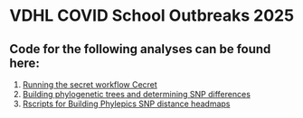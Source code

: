 # VDHL COVID School Outbreaks 2025

## Code for the following analyses can be found here:

1. [Running the secret workflow Cecret](https://github.com/limey-bean/VDHL_COVID_School_Outbreaks_2025/tree/main/Cecret_and_sequence_IDs)
2. [Building phylogenetic trees and determining SNP differences](https://github.com/limey-bean/VDHL_COVID_School_Outbreaks_2025/tree/main/Build_phylogenies_and_SNP_dist_matrices)
3. [Rscripts for Building Phylepics SNP distance headmaps](https://github.com/limey-bean/VDHL_COVID_School_Outbreaks_2025/tree/main/R_scripts)
    

